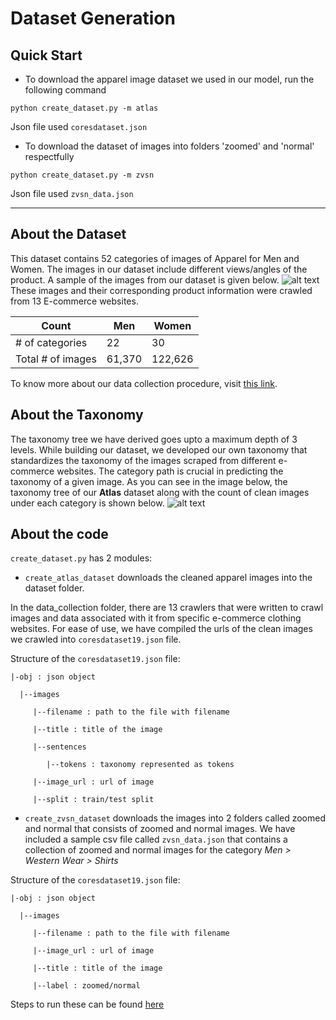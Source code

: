 # Dataset Generation

## Quick Start

- To download the apparel image dataset we used in our model, run the following command

`python create_dataset.py -m atlas` 

Json file used `coresdataset.json`

- To download the dataset of images into folders 'zoomed' and 'normal' respectfully

`python create_dataset.py -m zvsn` 

Json file used `zvsn_data.json`

*** 

## About the Dataset
This dataset contains 52 categories of images of Apparel for Men and Women. The images in our dataset include different views/angles of the product. A sample of the images from our dataset is given below. 
![alt text](https://github.com/vumaasha/Atlas/blob/master/img/atlas_category_samples.jpg "Sample dataset")
These images and their corresponding product information were crawled from 13 E-commerce websites. 

|     Count              | Men   | Women  |
|-------------------|-------|--------|
| # of categories   | 22    | 30     |
| Total # of images | 61,370 | 122,626 |

To know more about our data collection procedure, visit [this link](https://github.com/vumaasha/Atlas/tree/master/dataset/data_collection).

## About the Taxonomy

The taxonomy tree we have derived goes upto a maximum depth of 3 levels. While building our dataset, we developed our own taxonomy that standardizes the taxonomy of the images scraped from different e-commerce websites. The category path is crucial in predicting the taxonomy of a given image. As you can see in the image below, the taxonomy tree of our **Atlas** dataset along with the count of clean images under each category is shown below.
![alt text](https://github.com/vumaasha/Atlas/blob/master/img/atlas_taxonomy_tree.jpg "Taxonomy")

## About the code
 
`create_dataset.py` has 2 modules:

* `create_atlas_dataset` downloads the cleaned apparel images into the dataset folder. 

In the data_collection folder, there are 13 crawlers that were written to crawl images and data associated with it from specific e-commerce clothing websites. For ease of use, we have compiled the urls of the clean images we crawled into `coresdataset19.json` file. 

Structure of the `coresdataset19.json` file:

    |-obj : json object

      |--images 
  
         |--filename : path to the file with filename

         |--title : title of the image

         |--sentences 
         
            |--tokens : taxonomy represented as tokens

         |--image_url : url of image

         |--split : train/test split



* `create_zvsn_dataset` downloads the images into 2 folders called zoomed and normal that consists of zoomed and normal images. We have included a sample csv file called `zvsn_data.json` that contains a collection of zoomed and normal images for the category *Men > Western Wear > Shirts*

Structure of the `coresdataset19.json` file:

    |-obj : json object

      |--images 
  
         |--filename : path to the file with filename

         |--image_url : url of image

         |--title : title of the image 
         
         |--label : zoomed/normal


Steps to run these can be found [here](#quick-start)

